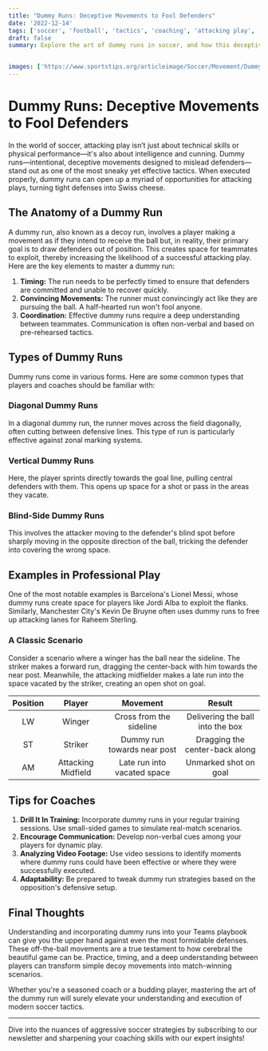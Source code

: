 ```yaml
---
title: "Dummy Runs: Deceptive Movements to Fool Defenders"
date: '2022-12-14'
tags: ['soccer', 'football', 'tactics', 'coaching', 'attacking play', 'strategy', 'movement', 'off-the-ball', 'defense']
draft: false
summary: Explore the art of dummy runs in soccer, and how this deceptive movement can confuse defenders and create valuable attacking opportunities.


images: ['https://www.sportstips.org/articleimage/Soccer/Movement/DummyRuns.webp']
---
```


# Dummy Runs: Deceptive Movements to Fool Defenders

In the world of soccer, attacking play isn’t just about technical skills or physical performance—it's also about intelligence and cunning. Dummy runs—intentional, deceptive movements designed to mislead defenders—stand out as one of the most sneaky yet effective tactics. When executed properly, dummy runs can open up a myriad of opportunities for attacking plays, turning tight defenses into Swiss cheese.

## The Anatomy of a Dummy Run

A dummy run, also known as a decoy run, involves a player making a movement as if they intend to receive the ball but, in reality, their primary goal is to draw defenders out of position. This creates space for teammates to exploit, thereby increasing the likelihood of a successful attacking play. Here are the key elements to master a dummy run:

1. **Timing:** The run needs to be perfectly timed to ensure that defenders are committed and unable to recover quickly.
2. **Convincing Movements:** The runner must convincingly act like they are pursuing the ball. A half-hearted run won't fool anyone.
3. **Coordination:** Effective dummy runs require a deep understanding between teammates. Communication is often non-verbal and based on pre-rehearsed tactics.

## Types of Dummy Runs

Dummy runs come in various forms. Here are some common types that players and coaches should be familiar with:

### Diagonal Dummy Runs

In a diagonal dummy run, the runner moves across the field diagonally, often cutting between defensive lines. This type of run is particularly effective against zonal marking systems.

### Vertical Dummy Runs

Here, the player sprints directly towards the goal line, pulling central defenders with them. This opens up space for a shot or pass in the areas they vacate.

### Blind-Side Dummy Runs

This involves the attacker moving to the defender's blind spot before sharply moving in the opposite direction of the ball, tricking the defender into covering the wrong space.

## Examples in Professional Play

One of the most notable examples is Barcelona's Lionel Messi, whose dummy runs create space for players like Jordi Alba to exploit the flanks. Similarly, Manchester City's Kevin De Bruyne often uses dummy runs to free up attacking lanes for Raheem Sterling.

### A Classic Scenario

Consider a scenario where a winger has the ball near the sideline. The striker makes a forward run, dragging the center-back with him towards the near post. Meanwhile, the attacking midfielder makes a late run into the space vacated by the striker, creating an open shot on goal.

**Position** | **Player**        | **Movement**                    | **Result**
:------------:|:-----------------:|:-------------------------------:|:--------------------------------:
LW            | Winger            | Cross from the sideline         | Delivering the ball into the box 
ST            | Striker           | Dummy run towards near post     | Dragging the center-back along
AM            | Attacking Midfield| Late run into vacated space     | Unmarked shot on goal

## Tips for Coaches

1. **Drill It In Training:** Incorporate dummy runs in your regular training sessions. Use small-sided games to simulate real-match scenarios.
2. **Encourage Communication:** Develop non-verbal cues among your players for dynamic play.
3. **Analyzing Video Footage:** Use video sessions to identify moments where dummy runs could have been effective or where they were successfully executed.
4. **Adaptability:** Be prepared to tweak dummy run strategies based on the opposition's defensive setup.

## Final Thoughts

Understanding and incorporating dummy runs into your Teams playbook can give you the upper hand against even the most formidable defenses. These off-the-ball movements are a true testament to how cerebral the beautiful game can be. Practice, timing, and a deep understanding between players can transform simple decoy movements into match-winning scenarios.

Whether you're a seasoned coach or a budding player, mastering the art of the dummy run will surely elevate your understanding and execution of modern soccer tactics.

---

Dive into the nuances of aggressive soccer strategies by subscribing to our newsletter and sharpening your coaching skills with our expert insights!